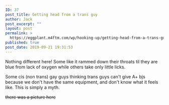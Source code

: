 ```yaml
---
ID: 37
post_title: Getting head from a trans guy
author: Jack
post_excerpt: ""
layout: post
permalink: >
  https://eggplant.m4ftm.com/wp/hooking-up/getting-head-from-a-trans-guy/
published: true
post_date: 2019-09-21 19:31:53
---
```

<p id="mcetoc_1dl0cjlhf0">
  Nothing different here! Some like it rammed down their throats til they are blue from lack of oxygen while others take only little licks.
</p> Some cis (non trans) gay guys thinking trans guys can't give A+ bjs because we don't have the same equipment, and don't know what it feels like. This is simply a myth. 

<del>there was a picture here</del>
